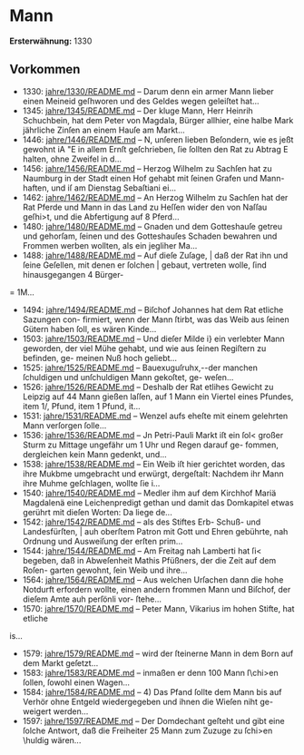 # Mann

**Ersterwähnung:** 1330

## Vorkommen
- 1330: [jahre/1330/README.md](../jahre/1330/README.md) – Darum denn ein armer Mann lieber einen
Meineid geſhworen und des Geldes wegen geleiſtet hat...
- 1345: [jahre/1345/README.md](../jahre/1345/README.md) – Der kluge Mann, Herr Heinrih Schuchbein, hat dem
Peter von Magdala, Bürger allhier, eine halbe Mark
jährliche Zinſen an einem Hauſe am Markt...
- 1446: [jahre/1446/README.md](../jahre/1446/README.md) – N, unſeren lieben Beſondern, wie es jeßt gewohnt iA
"E in allem Ernſt geſchrieben, ſie ſollten den Rat zu Abtrag
E halten, ohne Zweifel in d...
- 1456: [jahre/1456/README.md](../jahre/1456/README.md) – Herzog Wilhelm zu Sachſen hat zu Naumburg in der
Stadt einen Hof gehabt mit ſeinen Grafen und Mann-
haften, und iſ am Dienstag Sebaſtiani ei...
- 1462: [jahre/1462/README.md](../jahre/1462/README.md) – An Herzog Wilhelm zu Sachſen hat der Rat Pferde
und Mann in das Land zu Heſſen wider den von Naſſau
geſhi>t, und die Abfertigung auf 8 Pferd...
- 1480: [jahre/1480/README.md](../jahre/1480/README.md) – Gnaden und
dem Gotteshauſe getreu und gehorſam, ſeinen und des
Gotteshauſes Schaden bewahren und Frommen werben
wollten, als ein jegliher Ma...
- 1488: [jahre/1488/README.md](../jahre/1488/README.md) – Auf dieſe Zuſage, |
daß der Rat ihn und ſeine Geſellen, mit denen er ſolchen |
gebaut, vertreten wolle, ſind hinausgegangen 4 Bürger-


= 1M...
- 1494: [jahre/1494/README.md](../jahre/1494/README.md) – Biſchof Johannes hat dem Rat etliche Sazungen con-
firmiert, wenn der Mann ſtirbt, was das Weib aus ſeinen
Gütern haben ſoll, es wären Kinde...
- 1503: [jahre/1503/README.md](../jahre/1503/README.md) – Und dieſer
Milde i} ein verlebter Mann geworden, der viel Mühe
gehabt, und wie aus ſeinen Regiſtern zu befinden, ge-
meinen Nuß hoch geliebt...
- 1525: [jahre/1525/README.md](../jahre/1525/README.md) – Bauexuguſruhx,--der
manchen ſchuldigen und unſchuldigen Mann gekoſtet, ge-
weſen...
- 1526: [jahre/1526/README.md](../jahre/1526/README.md) – Deshalb der Rat
etlihes Gewicht zu Leipzig auf 44 Mann gießen laſſen,
auf 1 Mann ein Viertel eines Pfundes, item 1/, Pfund,
item 1 Pfund, it...
- 1531: [jahre/1531/README.md](../jahre/1531/README.md) – Wenzel
aufs eheſte mit einem gelehrten Mann verſorgen ſolle...
- 1536: [jahre/1536/README.md](../jahre/1536/README.md) – Jn Petri-Pauli Markt iſt ein ſol< großer Sturm
zu Mittage ungefähr um 1 Uhr und Regen darauf ge-
fommen, dergleichen kein Mann gedenkt, und...
- 1538: [jahre/1538/README.md](../jahre/1538/README.md) – Ein Weib iſt hier gerichtet worden, das ihre Mukbme
umgebracht und erwürgt, dergeſtalt: Nachdem ihr Mann
ihre Muhme geſchlagen, wollte ſie i...
- 1540: [jahre/1540/README.md](../jahre/1540/README.md) – Medler ihm auf dem Kirchhof
Mariä Magdalenä eine Leichenpredigt gethan und damit
das Domkapitel etwas gerührt mit dieſen Worten: Da
liege de...
- 1542: [jahre/1542/README.md](../jahre/1542/README.md) – als des Stiftes Erb- Schuß- und Landesfürſten, |
auh oberſtem Patron mit Gott und Ehren gebührte, nah
Ordnung und Ausweiſung der erſten prim...
- 1544: [jahre/1544/README.md](../jahre/1544/README.md) – Am Freitag nah Lamberti hat ſi< begeben, daß in
Abweſenheit Mathis Pfüßners, der die Zeit auf dem Roſen-
garten gewohnt, ſein Weib und ihre...
- 1564: [jahre/1564/README.md](../jahre/1564/README.md) – Aus welchen Urſachen dann die
hohe Notdurft erfordern wollte, einen andern frommen
Mann und Biſchof, der dieſem Amte auh perſönli vor-
ſtehe...
- 1570: [jahre/1570/README.md](../jahre/1570/README.md) – Peter Mann, Vikarius im hohen Stifte, hat etliche

is...
- 1579: [jahre/1579/README.md](../jahre/1579/README.md) – wird der ſteinerne Mann in dem Born
auf dem Markt geſetzt...
- 1583: [jahre/1583/README.md](../jahre/1583/README.md) – inmaßen er denn 100 Mann ſ\chi>en ſollen, ſowohl einen
Wagen...
- 1584: [jahre/1584/README.md](../jahre/1584/README.md) – 4) Das Pfand ſollte dem Mann bis auf Verhör ohne
Entgeld wiedergegeben und ihnen die Wieſen niht ge-
weigert werden...
- 1597: [jahre/1597/README.md](../jahre/1597/README.md) – Der Domdechant geſteht und gibt eine ſolche Antwort,
daß die Freiheiter 25 Mann zum Zuzuge zu ſchi>en
\huldig wären...
